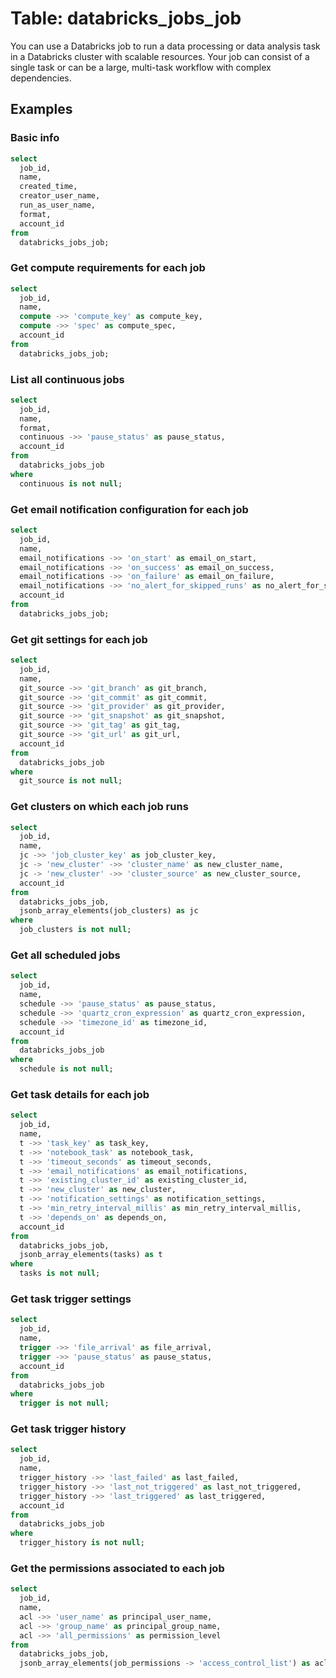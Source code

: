 # Table: databricks_jobs_job

You can use a Databricks job to run a data processing or data analysis task in a Databricks cluster with scalable resources. Your job can consist of a single task or can be a large, multi-task workflow with complex dependencies.

## Examples

### Basic info

```sql
select
  job_id,
  name,
  created_time,
  creator_user_name,
  run_as_user_name,
  format,
  account_id
from
  databricks_jobs_job;
```

### Get compute requirements for each job

```sql
select
  job_id,
  name,
  compute ->> 'compute_key' as compute_key,
  compute ->> 'spec' as compute_spec,
  account_id
from
  databricks_jobs_job;
```

### List all continuous jobs

```sql
select
  job_id,
  name,
  format,
  continuous ->> 'pause_status' as pause_status,
  account_id
from
  databricks_jobs_job
where
  continuous is not null;
```

### Get email notification configuration for each job

```sql
select
  job_id,
  name,
  email_notifications ->> 'on_start' as email_on_start,
  email_notifications ->> 'on_success' as email_on_success,
  email_notifications ->> 'on_failure' as email_on_failure,
  email_notifications ->> 'no_alert_for_skipped_runs' as no_alert_for_skipped_runs,
  account_id
from
  databricks_jobs_job;
```

### Get git settings for each job

```sql
select
  job_id,
  name,
  git_source ->> 'git_branch' as git_branch,
  git_source ->> 'git_commit' as git_commit,
  git_source ->> 'git_provider' as git_provider,
  git_source ->> 'git_snapshot' as git_snapshot,
  git_source ->> 'git_tag' as git_tag,
  git_source ->> 'git_url' as git_url,
  account_id
from
  databricks_jobs_job
where
  git_source is not null;
```

### Get clusters on which each job runs

```sql
select
  job_id,
  name,
  jc ->> 'job_cluster_key' as job_cluster_key,
  jc -> 'new_cluster' ->> 'cluster_name' as new_cluster_name,
  jc -> 'new_cluster' ->> 'cluster_source' as new_cluster_source,
  account_id
from
  databricks_jobs_job,
  jsonb_array_elements(job_clusters) as jc
where
  job_clusters is not null;
```

### Get all scheduled jobs

```sql
select
  job_id,
  name,
  schedule ->> 'pause_status' as pause_status,
  schedule ->> 'quartz_cron_expression' as quartz_cron_expression,
  schedule ->> 'timezone_id' as timezone_id,
  account_id
from
  databricks_jobs_job
where
  schedule is not null;
```

### Get task details for each job

```sql
select
  job_id,
  name,
  t ->> 'task_key' as task_key,
  t ->> 'notebook_task' as notebook_task,
  t ->> 'timeout_seconds' as timeout_seconds,
  t ->> 'email_notifications' as email_notifications,
  t ->> 'existing_cluster_id' as existing_cluster_id,
  t ->> 'new_cluster' as new_cluster,
  t ->> 'notification_settings' as notification_settings,
  t ->> 'min_retry_interval_millis' as min_retry_interval_millis,
  t ->> 'depends_on' as depends_on,
  account_id
from
  databricks_jobs_job,
  jsonb_array_elements(tasks) as t
where
  tasks is not null;
```

### Get task trigger settings

```sql
select
  job_id,
  name,
  trigger ->> 'file_arrival' as file_arrival,
  trigger ->> 'pause_status' as pause_status,
  account_id
from
  databricks_jobs_job
where
  trigger is not null;
```

### Get task trigger history

```sql
select
  job_id,
  name,
  trigger_history ->> 'last_failed' as last_failed,
  trigger_history ->> 'last_not_triggered' as last_not_triggered,
  trigger_history ->> 'last_triggered' as last_triggered,
  account_id
from
  databricks_jobs_job
where
  trigger_history is not null;
```

### Get the permissions associated to each job

```sql
select
  job_id,
  name,
  acl ->> 'user_name' as principal_user_name,
  acl ->> 'group_name' as principal_group_name,
  acl ->> 'all_permissions' as permission_level
from
  databricks_jobs_job,
  jsonb_array_elements(job_permissions -> 'access_control_list') as acl;
```